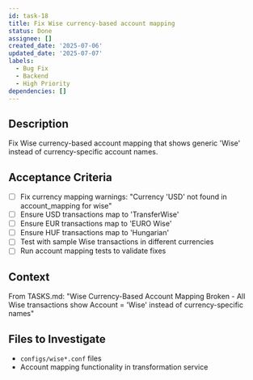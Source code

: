 ```yaml
---
id: task-18
title: Fix Wise currency-based account mapping
status: Done
assignee: []
created_date: '2025-07-06'
updated_date: '2025-07-07'
labels:
  - Bug Fix
  - Backend
  - High Priority
dependencies: []
---
```


## Description

Fix Wise currency-based account mapping that shows generic 'Wise' instead of currency-specific account names.

## Acceptance Criteria

- [ ] Fix currency mapping warnings: "Currency 'USD' not found in account_mapping for wise"
- [ ] Ensure USD transactions map to 'TransferWise'
- [ ] Ensure EUR transactions map to 'EURO Wise'
- [ ] Ensure HUF transactions map to 'Hungarian'
- [ ] Test with sample Wise transactions in different currencies
- [ ] Run account mapping tests to validate fixes

## Context

From TASKS.md: "Wise Currency-Based Account Mapping Broken - All Wise transactions show Account = 'Wise' instead of currency-specific names"

## Files to Investigate

- `configs/wise*.conf` files
- Account mapping functionality in transformation service
